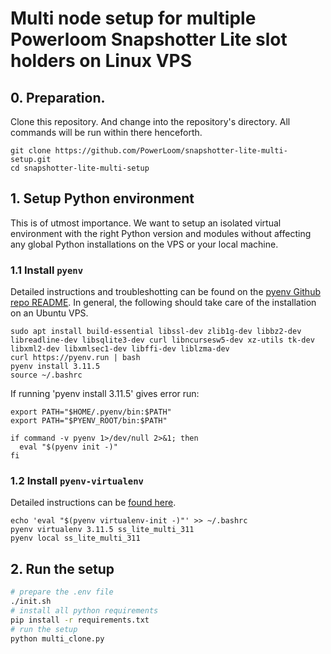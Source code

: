 # Multi node setup for multiple Powerloom Snapshotter Lite slot holders on Linux VPS

## 0. Preparation.

Clone this repository. And change into the repository's directory. All commands will be run within there henceforth.

```
git clone https://github.com/PowerLoom/snapshotter-lite-multi-setup.git
cd snapshotter-lite-multi-setup
```

## 1. Setup Python environment

This is of utmost importance. We want to setup an isolated virtual environment with the right Python version and modules without affecting any global Python installations on the VPS or your local machine.

### 1.1 Install `pyenv`

Detailed instructions and troubleshotting can be found on the [pyenv Github repo README](https://github.com/pyenv/pyenv?tab=readme-ov-file#installation). In general, the following should take care of the installation on an Ubuntu VPS.

```
sudo apt install build-essential libssl-dev zlib1g-dev libbz2-dev libreadline-dev libsqlite3-dev curl libncursesw5-dev xz-utils tk-dev libxml2-dev libxmlsec1-dev libffi-dev liblzma-dev
curl https://pyenv.run | bash
pyenv install 3.11.5
source ~/.bashrc
```
If running 'pyenv install 3.11.5' gives error run:
```
export PATH="$HOME/.pyenv/bin:$PATH"
export PATH="$PYENV_ROOT/bin:$PATH"

if command -v pyenv 1>/dev/null 2>&1; then
  eval "$(pyenv init -)"
fi
```

### 1.2 Install `pyenv-virtualenv`

Detailed instructions can be [found here](https://github.com/pyenv/pyenv-virtualenv).

```
echo 'eval "$(pyenv virtualenv-init -)"' >> ~/.bashrc
pyenv virtualenv 3.11.5 ss_lite_multi_311
pyenv local ss_lite_multi_311
```

## 2. Run the setup

```bash
# prepare the .env file
./init.sh
# install all python requirements
pip install -r requirements.txt
# run the setup
python multi_clone.py
```
